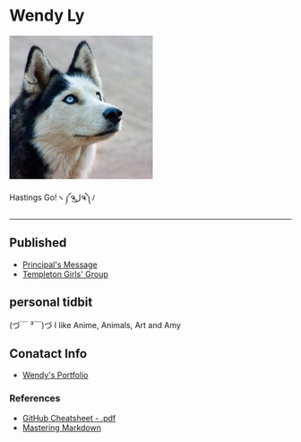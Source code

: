 # Wendy Ly

![](_assets/husky.jpg)

Hastings Go!ヽ༼ຈل͜ຈ༽ﾉ 

___

## Published
- [Principal's Message](https://medium.com/@newsletter_54417/principals-message-dca611abbd5)
- [Templeton Girls' Group](https://medium.com/@newsletter_54417/templeton-girls-group-students-preparing-care-packages-for-the-2016-warming-up-the-east-side-e4b49bbaec2d) 


## personal tidbit 
(づ￣ ³￣)づ I like Anime, Animals, Art and Amy 


## Conatact Info
- [Wendy's Portfolio](https://sites.google.com/templeton.vsb.bc.ca/wendylyportfolio)


### References
- [GitHub Cheatsheet - .pdf](https://guides.github.com/pdfs/markdown-cheatsheet-online.pdf)
- [Mastering Markdown](https://guides.github.com/features/mastering-markdown/)

